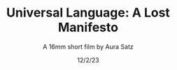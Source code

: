 ---
title: "Universal Language: A Lost Manifesto"
subtitle: A 16mm short film by Aura Satz
date: 12/2/23
thumbnail: Universal_language.jpg
related: []
category: ['fims', 'performances']
---